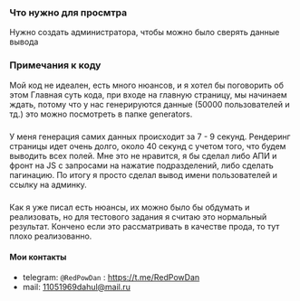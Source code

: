 ### Что нужно для просмтра
Нужно создать администратора, чтобы можно было сверять данные вывода
### Примечания к коду
Мой код не идеален, есть много нюансов, и я хотел бы поговорить об этом
Главная суть кода, при входе на главную страницу, мы начинаем ждать, потому что 
у нас генерируются данные (50000 пользователей и тд.) это можно посмотреть в папке 
generators.
#####
У меня генерация самих данных происходит за 7 - 9 секунд.
Рендеринг страницы идет очень долго, около 40 секунд с учетом того,
что будем выводить всех полей. Мне это не нравится, я бы сделал либо АПИ и фронт
на JS с запросами на нажатие подразделений, либо сделать пагинацию.
По итогу я просто сделал вывод имени пользователей и ссылку на админку.
#####
Как я уже писал есть нюансы, их можно было бы обдумать и реализовать, но для тестового
задания я считаю это нормальный результат. Кончено если это рассматривать в качестве 
прода, то тут плохо реализованно.
#### Мои контакты
- telegram: `@RedPowDan` : <https://t.me/RedPowDan>
- mail: 11051969dahul@mail.ru


